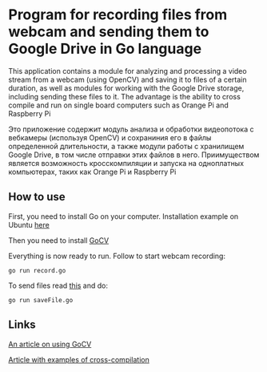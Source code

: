 # Program for recording files from webcam and sending them to Google Drive in Go language

This application contains a module for analyzing and processing a video stream from a webcam (using OpenCV) and saving it to files of a certain duration, as well as modules for working with the Google Drive storage, including sending these files to it. The advantage is the ability to cross compile and run on single board computers such as Orange Pi and Raspberry Pi

Это приложение содержит модуль анализа и обработки видеопотока с вебкамеры (используя OpenCV) и сохраниния его в файлы определенной длительности, а также модули работы с хранилищем Google Drive, в том числе отправки этих файлов в него. Приимуществом является возможность кросскомпиляции и запуска на одноплатных компьютерах, таких как Orange Pi и Raspberry Pi

## How to use 

First, you need to install Go on your computer. Installation example on Ubuntu [here](https://losst.ru/ustanovka-go-ubuntu)

Then you need to install [GoCV](https://gocv.io/getting-started/linux/)

Everything is now ready to run. Follow to start webcam recording:

    go run record.go

To send files read [this](https://developers.google.com/drive/api/v3/quickstart/go) and do:

    go run saveFile.go

## Links
[An article on using GoCV](https://habr.com/ru/company/skillbox/blog/462159/)

[Article with examples of cross-compilation](https://habr.com/ru/post/249449/)